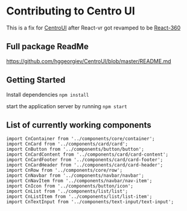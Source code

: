 # Contributing to Centro UI
This is a fix for [CentroUI](https://github.com/hggeorgiev/CentroUI) after React-vr got revamped to be [React-360](https://facebook.github.io/react-360/)
## Full package ReadMe
https://github.com/hggeorgiev/CentroUI/blob/master/README.md


## Getting Started
Install dependencies
```npm install```

start the application server by running
```npm start```

## List of currently working components

```
import CnContainer from '../components/core/container';
import CnCard from '../components/card/card';
import CnButton from '../components/button/button';
import CnCardContent from '../components/card/card-content';
import CnCardFooter from '../components/card/card-footer';
import CnCardHeader from '../components/card/card-header';
import CnRow from '../components/core/row';
import CnNavbar from '../components/navbar/navbar';
import CnNavItem from '../components/navbar/nav-item';
import CnIcon from '../components/button/icon';
import CnList from '../components/list/list';
import CnListItem from '../components/list/list-item';
import CnTextInput from '../components/text-input/text-input';
```

